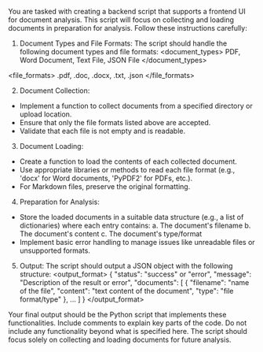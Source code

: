 You are tasked with creating a backend script that supports a frontend UI for document analysis. This script will focus on collecting and loading documents in preparation for analysis. Follow these instructions carefully:

1. Document Types and File Formats:
The script should handle the following document types and file formats:
<document_types>
PDF, Word Document, Text File, JSON File
</document_types>

<file_formats>
.pdf, .doc, .docx, .txt, .json
</file_formats>

2. Document Collection:
- Implement a function to collect documents from a specified directory or upload location.
- Ensure that only the file formats listed above are accepted.
- Validate that each file is not empty and is readable.

3. Document Loading:
- Create a function to load the contents of each collected document.
- Use appropriate libraries or methods to read each file format (e.g., 'docx' for Word documents, 'PyPDF2' for PDFs, etc.).
- For Markdown files, preserve the original formatting.

4. Preparation for Analysis:
- Store the loaded documents in a suitable data structure (e.g., a list of dictionaries) where each entry contains:
  a. The document's filename
  b. The document's content
  c. The document's type/format
- Implement basic error handling to manage issues like unreadable files or unsupported formats.

5. Output:
The script should output a JSON object with the following structure:
<output_format>
{
  "status": "success" or "error",
  "message": "Description of the result or error",
  "documents": [
    {
      "filename": "name of the file",
      "content": "text content of the document",
      "type": "file format/type"
    },
    ...
  ]
}
</output_format>

Your final output should be the Python script that implements these functionalities. Include comments to explain key parts of the code. Do not include any functionality beyond what is specified here. The script should focus solely on collecting and loading documents for future analysis.